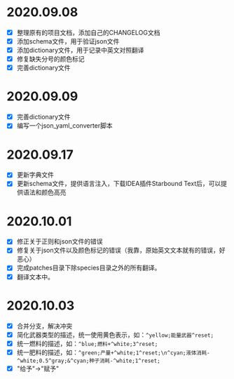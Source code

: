 # 2020.09.08

* [X] 整理原有的项目文档，添加自己的CHANGELOG文档
* [X] 添加schema文件，用于验证json文件
* [X] 添加dictionary文件，用于记录中英文对照翻译
* [X] 修复缺失分号的颜色标记
* [X] 完善dictionary文件

# 2020.09.09

* [X] 完善dictionary文件
* [X] 编写一个json_yaml_converter脚本

# 2020.09.17

* [X] 更新字典文件
* [X] 更新schema文件，提供语言注入，下载IDEA插件Starbound Text后，可以提供语法和颜色高亮

# 2020.10.01

* [X] 修正关于正则和json文件的错误
* [X] 修复关于json文件以及颜色标记的错误（我靠，原始英文文本就有的错误，好恶心）
* [X] 完成patches目录下除species目录之外的所有翻译。
* [X] 翻译文本中。

# 2020.10.03

* [X] 合并分支，解决冲突
* [X] 简化武器类型的描述，统一使用黄色表示，如：`^yellow;能量武器^reset;`
* [X] 统一燃料的描述，如：`^blue;燃料+^white;3^reset;`
* [X] 统一肥料的描述，如：`^green;产量+^white;1^reset;\n^cyan;液体消耗-^white;0.5^gray;&^cyan;种子消耗-^white;1^reset;`
* [X] "给予"→"赋予"
